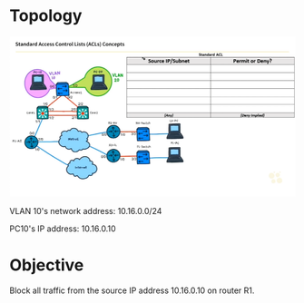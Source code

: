 # Topology
![ACLs](/Images/ACL3.png)

VLAN 10's network address: 10.16.0.0/24

PC10's IP address: 10.16.0.10

# Objective
Block all traffic from the source IP address 10.16.0.10 on router R1.

